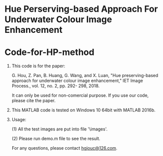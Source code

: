 # Hue Perserving-based Approach For Underwater Colour Image Enhancement
# Code-for-HP-method

1. This code is for the paper: 

   G. Hou, Z. Pan, B. Huang, G. Wang, and X. Luan, "Hue preserving-based approach for underwater colour image enhancement," IET Image Process., vol. 12, no. 2, pp. 292-      298,    2018.


   It can only be used for non-comercial purpose. If you use our code, please cite the paper.

2. This MATLAB code is tested on Windows 10 64bit with MATLAB 2016b. 

3. Usage:

   (1) All the test images are put into file '\images'.


   (2) Please run demo.m file to see the result.


   For any questions, please contact hgjouc@126.com.
